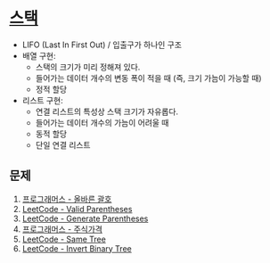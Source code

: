 # [스택](https://www.algodale.com/data-structures/stack/)

- LIFO (Last In First Out) / 입출구가 하나인 구조
- 배열 구현:
  - 스택의 크기가 미리 정해져 있다.
  - 들어가는 데이터 개수의 변동 폭이 적을 때 (즉, 크기 가늠이 가능할 때)
  - 정적 할당
- 리스트 구현:
  - 연결 리스트의 특성상 스택 크기가 자유롭다.
  - 들어가는 데이터 개수의 가늠이 어려울 때
  - 동적 할당
  - 단일 연결 리스트

## 문제

1. [프로그래머스 - 올바른 괄호](https://school.programmers.co.kr/learn/courses/30/lessons/12909)
2. [LeetCode - Valid Parentheses](https://leetcode.com/problems/valid-parentheses/description/)
3. [LeetCode - Generate Parentheses](https://leetcode.com/problems/generate-parentheses/description/)
4. [프로그래머스 - 주식가격](https://school.programmers.co.kr/learn/courses/30/lessons/42584)
5. [LeetCode - Same Tree](https://leetcode.com/problems/same-tree/description/)
6. [LeetCode - Invert Binary Tree](https://leetcode.com/problems/invert-binary-tree/description/)
